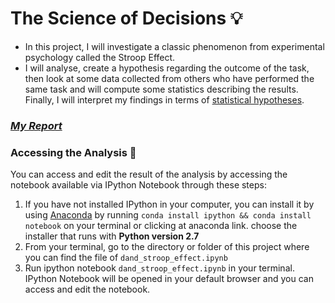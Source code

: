 # The Science of Decisions :bulb:

* In this project, I will investigate a classic phenomenon from experimental psychology called the Stroop Effect. 
* I will analyse, create a hypothesis regarding the outcome of the task, then look at some data collected from others who have performed the same task and will compute some statistics describing the results. Finally, I will interpret my findings in terms of [statistical hypotheses](https://en.wikipedia.org/wiki/Statistical_hypothesis_testing).

### _[My Report](https://ashish25.github.io/P1-StroopEffect/)_

### Accessing the Analysis :key:

You can access and edit the result of the analysis by accessing the notebook available via IPython Notebook through these steps:
1. If you have not installed IPython in your computer, you can install it by using [Anaconda](https://docs.continuum.io/anaconda/install) by running `conda install ipython && conda install notebook` on your terminal or clicking at anaconda link. choose the installer that runs with **Python version 2.7**
3. From your terminal, go to the directory or folder of this project where you can find the file of `dand_stroop_effect.ipynb`
4. Run ipython notebook `dand_stroop_effect.ipynb` in your terminal. IPython Notebook will be opened in your default browser and you can access and edit the notebook.

